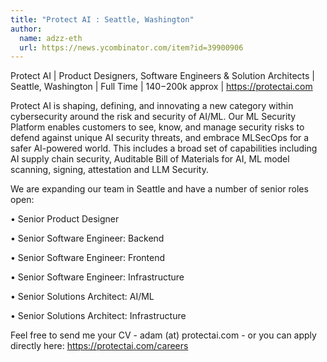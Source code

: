 ```yaml
---
title: "Protect AI : Seattle, Washington"
author:
  name: adzz-eth
  url: https://news.ycombinator.com/item?id=39900906
---
```

Protect AI | Product Designers, Software Engineers &amp; Solution Architects | Seattle, Washington | Full Time | $140-$200k approx | <a href="https:&#x2F;&#x2F;protectai.com" rel="nofollow">https:&#x2F;&#x2F;protectai.com</a>

Protect AI is shaping, defining, and innovating a new category within cybersecurity around the risk and security of AI&#x2F;ML. Our ML Security Platform enables customers to see, know, and manage security risks to defend against unique AI security threats, and embrace MLSecOps for a safer AI-powered world. This includes a broad set of capabilities including AI supply chain security, Auditable Bill of Materials for AI, ML model scanning, signing, attestation and LLM Security.

We are expanding our team in Seattle and have a number of senior roles open:

• Senior Product Designer

• Senior Software Engineer: Backend

• Senior Software Engineer: Frontend

• Senior Software Engineer: Infrastructure

• Senior Solutions Architect: AI&#x2F;ML

• Senior Solutions Architect: Infrastructure

Feel free to send me your CV - adam (at) protectai.com - or you can apply directly here: <a href="https:&#x2F;&#x2F;protectai.com&#x2F;careers" rel="nofollow">https:&#x2F;&#x2F;protectai.com&#x2F;careers</a>
